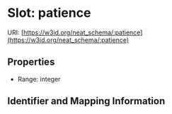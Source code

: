 # Slot: patience

URI: [https://w3id.org/neat_schema/:patience](https://w3id.org/neat_schema/:patience)



<!-- no inheritance hierarchy -->


## Properties

 * Range: integer



## Identifier and Mapping Information





